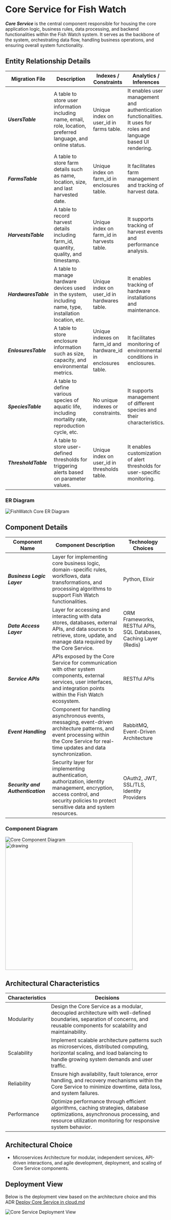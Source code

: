 # Core Service for Fish Watch

***Core Service*** is the central component responsible for housing the core application logic, business rules, data processing, and backend functionalities within the Fish Watch system. It serves as the backbone of the system, orchestrating data flow, handling business operations, and ensuring overall system functionality.

## Entity Relationship Details
| Migration File                    | Description                                                                                                              | Indexes / Constraints                                             | Analytics / Inferences                                             |
| -------------------------------- | ------------------------------------------------------------------------------------------------------------------------ | ---------------------------------------------------------------- | ------------------------------------------------------------------- |
| ***UsersTable***               | A table to store user information including name, email, role, location, preferred language, and online status. | Unique index on user_id in farms table.                          | It enables user management and authentication functionalities. It uses for roles and language based UI rendering.|
| ***FarmsTable***               | A table to store farm details such as name, location, size, and last harvested date.                            | Unique index on farm_id in enclosures table.                     | It facilitates farm management and tracking of harvest data. |
| ***HarvestsTable***            | A table to record harvest details including farm_id, quantity, quality, and timestamp.                          | Unique index on farm_id in harvests table.                       | It supports tracking of harvest events and performance analysis. |
| ***HardwaresTable***           | A table to manage hardware devices used in the system, including name, type, installation location, etc.        | Unique index on user_id in hardwares table.                      | It enables tracking of hardware installations and maintenance. |
| ***EnlosuresTable***           | A table to store enclosure information such as size, capacity, and environmental metrics.                      | Unique indexes on farm_id and hardware_id in enclosures table.    | It facilitates monitoring of environmental conditions in enclosures. |
| ***SpeciesTable***             | A table to define various species of aquatic life, including mortality rate, reproduction cycle, etc.           | No unique indexes or constraints.                               | It supports management of different species and their characteristics. |
| ***ThresholdTable***           | A table to store user-defined thresholds for triggering alerts based on parameter values.                       | Unique index on user_id in thresholds table.                    | It enables customization of alert thresholds for user-specific monitoring. |

### ER Diagram
![FishWatch Core ER Diagram](../Assets/fish-watch-core-ER.png)


## Component Details

| Component Name  | Component Description | Technology Choices |
| ------------- | ------------- | ------------- |
| ***Business Logic Layer***  | Layer for implementing core business logic, domain-specific rules, workflows, data transformations, and processing algorithms to support Fish Watch functionalities. | Python, Elixir |
| ***Data Access Layer***  | Layer for accessing and interacting with data stores, databases, external APIs, and data sources to retrieve, store, update, and manage data required by the Core Service. | ORM Frameworks, RESTful APIs, SQL Databases, Caching Layer (Redis) |
| ***Service APIs***  | APIs exposed by the Core Service for communication with other system components, external services, user interfaces, and integration points within the Fish Watch ecosystem. | RESTful APIs |
| ***Event Handling***  | Component for handling asynchronous events, messaging, event-driven architecture patterns, and event processing within the Core Service for real-time updates and data synchronization. | RabbitMQ, Event-Driven Architecture |
| ***Security and Authentication***  | Security layer for implementing authentication, authorization, identity management, encryption, access control, and security policies to protect sensitive data and system resources. | OAuth2, JWT, SSL/TLS, Identity Providers |

### Component Diagram
![Core Component Diagram](../Assets/components/core.svg)
<img src="../Assets/components/core-security.png" alt="drawing" width="400"/>

## Architectural Characteristics

| Characteristics  | Decisions |
| ------------- | ------------- |
| Modularity  | Design the Core Service as a modular, decoupled architecture with well-defined boundaries, separation of concerns, and reusable components for scalability and maintainability. |
| Scalability  | Implement scalable architecture patterns such as microservices, distributed computing, horizontal scaling, and load balancing to handle growing system demands and user traffic. |
| Reliability  | Ensure high availability, fault tolerance, error handling, and recovery mechanisms within the Core Service to minimize downtime, data loss, and system failures. |
| Performance  | Optimize performance through efficient algorithms, caching strategies, database optimizations, asynchronous processing, and resource utilization monitoring for responsive system behavior. |

## Architectural Choice

- Microservices Architecture for modular, independent services, API-driven interactions, and agile development, deployment, and scaling of Core Service components.

## Deployment View
Below is the deployment view based on the architecture choice and this ADR [Deploy Core Service in cloud.md](../ADRs/014-deployment-strategy.md)

![Core Service Deployment View](../Assets/deployment/core.png)
